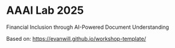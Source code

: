 # AAAI Lab 2025

Financial Inclusion through AI-Powered Document Understanding

Based on: https://evanwill.github.io/workshop-template/
